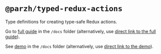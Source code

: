 # `@parzh/typed-redux-actions`
Type definitions for creating type-safe Redux actions.

Go to [full guide] in the `/docs` folder (alternatively, use [direct link to the full guide]).

See [demo] in the `/docs` folder (alternatively, use [direct link to the demo]).

  [full guide]: /docs/README.md
  [direct link to the full guide]: https://gitlab.com/parzh/typed-redux-actions/blob/master/docs/README.md
  [demo]: /docs/demo.ts
  [direct link to the demo]: https://gitlab.com/parzh/typed-redux-actions/blob/master/docs/demo.ts